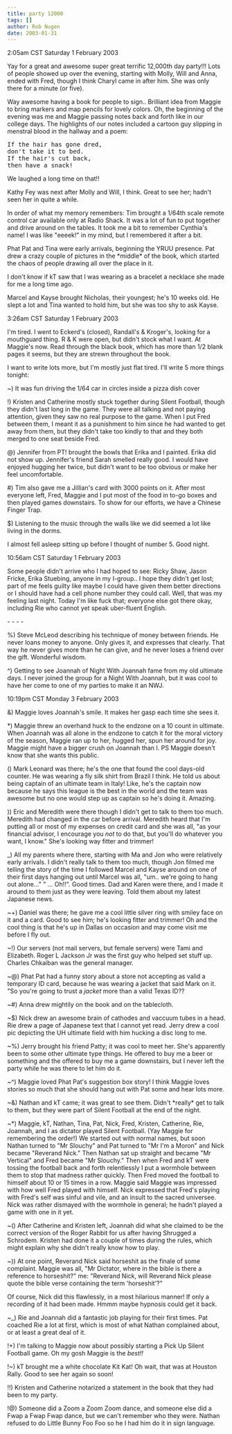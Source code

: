 ```yaml
---
title: party 12000
tags: []
author: Rob Nugen
date: 2003-01-31
---
```


<p class=date>2:05am CST Saturday 1 February 2003</p>

<p>Yay for a great and awesome super great terrific 12,000th day
party!!!  Lots of people showed up over the evening, starting with
Molly, Will and Anna, ended with Fred, though I think Charyl came in
after him.  She was only there for a minute (or five).</p>

<p>Way awesome having a book for people to sign.. Brilliant idea from
Maggie to bring markers and map pencils for lovely colors.  Oh, the
beginning of the evening was me and Maggie passing notes back and
forth like in our college days.  The highlights of our notes included
a cartoon guy slipping in menstral blood in the hallway and a poem:</p>

<pre>
If the hair has gone dred,
don't take it to bed.
If the hair's cut back,
then have a snack!
</pre>

<p>We laughed a long time on that!!</p>

<p>Kathy Fey was next after Molly and Will, I think.  Great to see
her; hadn't seen her in quite a while.</p>

<p>In order of what my memory remembers: Tim brought a 1/64th scale
remote control car available only at Radio Shack.  It was a lot of fun
to put together and drive around on the tables.  It took me a bit to
remember Cynthia's name!  I was like "eeeek!" in my mind, but I
remembered it after a bit.</p>

<p>Phat Pat and Tina were early arrivals, beginning the YRUU presence.
Pat drew a crazy couple of pictures in the *middle* of the book, which
started the chaos of people drawing all over the place in it.</p>

<p>I don't know if kT saw that I was wearing as a bracelet a necklace
she made for me a long time ago.</p>

<p>Marcel and Kayse brought Nicholas, their youngest; he's 10 weeks
old.  He slept a lot and Tina wanted to hold him, but she was too shy
to ask Kayse.</p>

<p class=date>3:26am CST Saturday 1 February 2003</p>

<p>I'm tired.  I went to Eckerd's (closed), Randall's & Kroger's,
looking for a mouthguard thing.  R & K were open, but didn't stock
what I want.  At Maggie's now.  Read through the black book, which has
more than 1/2 blank pages it seems, but they are strewn throughout the
book.</p>

<p>I want to write lots more, but I'm mostly just flat tired.  I'll
write 5 more things tonight:</p>

<p>~) It was fun driving the 1/64 car in circles inside a pizza dish
cover</p>

<p>!) Kristen and Catherine mostly stuck together during Silent
Football, though they didn't last long in the game.  They were all
talking and not paying attention, given they saw no real purpose to
the game.  When I put Fred between them, I meant it as a punishment to
him since he had wanted to get away from them, but they didn't take
too kindly to that and they both merged to one seat beside Fred.</p>

<p>@) Jennifer from PT! brought the bowls that Erika and I painted.
Erika did not show up.  Jennifer's friend Sarah smelled really good.
I would have enjoyed hugging her twice, but didn't want to be too
obvious or make her feel uncomfortable.</p>

<p>#) Tim also gave me a Jillian's card with 3000 points on it.  After
most everyone left, Fred, Maggie and I put most of the food in to-go
boxes and then played games downstairs.  To show for our efforts, we
have a Chinese Finger Trap.</p>

<p>$) Listening to the music through the walls like we did seemed a
lot like living in the dorms.</p>

<p>I almost fell asleep sitting up before I thought of number 5.  Good
night.</p>

<p class=date>10:56am CST Saturday 1 February 2003</p>

<p>Some people didn't arrive who I had hoped to see: Ricky Shaw, Jason
Fricke, Erika Stuebing, anyone in my I-group..  I hope they didn't get
lost; part of me feels guilty like maybe I could have given them
better directions or I should have had a cell phone number they could
call.  Well, that was my feeling last night.  Today I'm like fuck
that; everyone else got there okay, including Rie who cannot yet speak
uber-fluent English.</p>

<p>- - - -</p>

<p>%) Steve McLeod describing his technique of money between friends.
He never loans money to anyone.  Only gives it, and expresses that
clearly.  That way he never gives more than he can give, and he never
loses a friend over the gift.  Wonderful wisdom.</p>

<p>^) Getting to see Joannah of Night With Joannah fame from my old
ultimate days.  I never joined the group for a Night With Joannah, but
it was cool to have her come to one of my parties to make it an NWJ.</p>

<p class=date>10:19pm CST Monday 3 February 2003</p>

<p>&) Maggie loves Joannah's smile.  It makes her gasp each time she
sees it.</p>

<p>*) Maggie threw an overhand huck to the endzone on a 10 count in
ultimate.  When Joannah was all alone in the endzone to catch it for the
moral victory of the season, Maggie ran up to her, hugged her, spun
her around for joy.  Maggie might have a bigger crush on Joannah than I.
PS Maggie doesn't know that she wants this public.</p>

<p>() Mark Leonard was there; he's the one that found the cool
days-old counter.  He was wearing a fly silk shirt from Brazil I
think.  He told us about being captain of an ultimate team in Italy!
Like, he's the captain now because he says this league is the best in
the world and the team was awesome but no one would step up as captain
so he's doing it.  Amazing.</p>

<p>)) Eric and Meredith were there though I didn't get to talk to
them too much.  Meredith had changed in the car before arrival.
Meredith heard that I'm putting all or most of my expenses on credit
card and she was all, "as your financial advisor, I encourage you
<em>not</em> to do that, but you'll do whatever you want, I know."
She's looking way fitter and trimmer!</p>

<p>_) All my parents where there, starting with Ma and Jon who were
relatively early arrivals.  I didn't really talk to them too much,
though Jon filmed me telling the story of the time I followed Marcel
and Kayse around on one of their first days hanging out until Marcel
was all, "um.. we're going to hang out alone..."  " ... Oh!!".  Good
times.  Dad and Karen were there, and I made it around to them just as
they were leaving.  Told them about my latest Japanese news.</p>

<p>~+) Daniel was there; he gave me a cool little silver ring with
smiley face on it and a card.  Good to see him; he's looking fitter
and trimmer!  Oh and the cool thing is that he's up in Dallas on
occasion and may come visit me before I fly out.</p>

<p>~!) Our servers (not mail servers, but female servers) were Tami
and Elizabeth.  Roger L Jackson Jr was the first guy who helped set
stuff up.  Charles Chkaiban was the general manager.</p>

<p>~@) Phat Pat had a funny story about a store not accepting as valid
a temporary ID card, because he was wearing a jacket that said Mark on
it.  "So you're going to trust a <em>jacket</em> more than a valid
Texas ID??</p>

<p>~#) Anna drew mightily on the book and on the tablecloth.</p>

<p>~$) Nick drew an awesome brain of cathodes and vaccuum tubes in a
head.  Rie drew a page of Japanese text that I cannot yet read.  Jerry
drew a cool pic depicting the UH ultimate field with him hucking a
disc long to me.</p>

<p>~%) Jerry brought his friend Patty; it was cool to meet her.  She's
apparently been to some other ultimate type things.  He offered to buy
me a beer or something and the offered to buy me a game downstairs,
but I never left the party while he was there to let him do it.</p>

<p>~^) Maggie loved Phat Pat's suggestion box story!  I think Maggie
loves stories so much that she should hang out with Pat some and hear
lots more.</p>

<p>~&) Nathan and kT came; it was great to see them.  Didn't *really*
get to talk to them, but they were part of Silent Football at the end
of the night.</p>

<p>~*) Maggie, kT, Nathan, Tina, Pat, Nick, Fred, Kristen, Catherine,
Rie, Joannah, and I as dictator played Silent Football.  (Yay Maggie for
remembering the order!)  We started out with normal names, but soon
Nathan turned to "Mr Slouchy" and Pat turned to "Mr I'm a Moron" and
Nick became "Reverand Nick."  Then Nathan sat up straight and became
"Mr Vertical" and Fred became "Mr Slouchy."  Then when Fred and kT
were tossing the football back and forth relentlessly I put a wormhole
between them to stop that madness rather quickly.  Then Fred moved the
football to himself about 10 or 15 times in a row.  Maggie said Maggie
was impressed with how well Fred played with himself.  Nick expressed
that Fred's playing with Fred's self was sinful and vile, and an
insult to the sacred universee.  Nick was rather dismayed with the
wormhole in general; he hadn't played a game with one in it yet.</p>

<p>~() After Catherine and Kristen left, Joannah did what she claimed
to be the correct version of the Roger Rabbit for us after having
Shrugged a Schrodem.  Kristen had done it a couple of times during the
rules, which might explain why she didn't really know how to play.</p>

<p>~)) At one point, Reverand Nick said horseshit as the finale of
some complaint.  Maggie was all, "Mr Dictator, where in the bible is
there a reference to horseshit?"  me: "Reverand Nick, will Reverand
Nick please quote the bible verse containing the term
'horseshit'?"</p>

<p>Of course, Nick did this flawlessly, in a most hilarious manner!
If only a recording of it had been made.  Hmmm maybe hypnosis could
get it back.</p>

<p>~_) Rie and Joannah did a fantastic job playing for their first
times.  Pat coached Rie a lot at first, which is most of what Nathan
complained about, or at least a great deal of it.</p>

<p>!+) I'm talking to Maggie now about possibly starting a Pick Up
Silent Football game.  Oh my gosh Maggie is the <em>best!!</em></p>

<p>!~) kT brought me a white chocolate Kit Kat!  Oh wait, that was at
Houston Rally.  Good to see her again so soon!</p>

<p>!!) Kristen and Catherine notarized a statement in the book that
they had been to my party.</p>

<p>!@) Someone did a Zoom a Zoom Zoom dance, and someone else did a
Fwap a Fwap Fwap dance, but we can't remember who they were.  Nathan
refused to do Little Bunny Foo Foo so he I had him do it in sign
language.</p>
